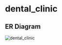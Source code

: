 # dental_clinic
## ER Diagram
![dental_clinic](https://user-images.githubusercontent.com/100883764/211528040-9282d0ad-e97b-4e07-af82-4b32b1519e73.png)
